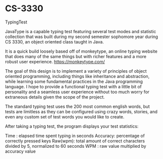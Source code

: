 # CS-3330

TypingTest

JavaType is a capable typing test featuring several test modes and statistic collection
that was built during my second semester sophomore year during CS 3330, an object
oriented class taught in Java.

It is a quick build loosely based off of monkeytype, an online typing website that does
many of the same things but with richer features and a more robust user experience.
https://monkeytype.com/

The goal of this design is to implement a variety of principles of object oriented 
programming, including things like inheritance and abstraction, while learning some
fundamental practices in the Java programming language. I hope to provide a functional
typing test with a little bit of personality and a seamless user experience without too
much worry for extraneous details given the scope of the project.

The standard typing test uses the 200 most common english words,
but tests are limitless as they can be configured using crazy words,
stories, and even any custom set of test words you would like to create.

After taking a typing test, the program displays your test statistics:

Time    : elapsed time spent typing in seconds
Accuracy: percentage of correctly pressed keys
Raw(wpm): total amount of correct characters divided by 5,
          normalized to 60 seconds
WPM     : raw value multiplied by accuracy value


